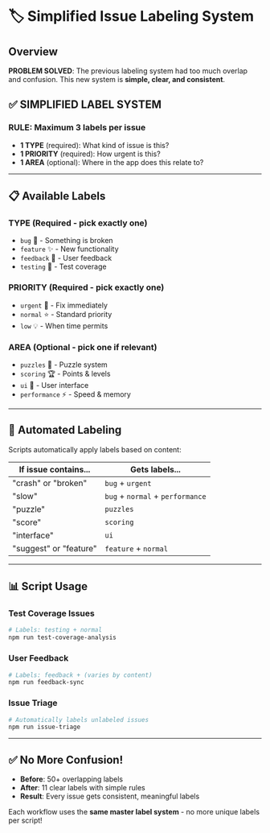 # 🏷️ Simplified Issue Labeling System

## Overview

**PROBLEM SOLVED**: The previous labeling system had too much overlap and confusion. This new system is **simple, clear, and consistent**.

## ✅ **SIMPLIFIED LABEL SYSTEM**

### **RULE: Maximum 3 labels per issue**
- **1 TYPE** (required): What kind of issue is this?
- **1 PRIORITY** (required): How urgent is this?
- **1 AREA** (optional): Where in the app does this relate to?

---

## **📋 Available Labels**

### **TYPE** (Required - pick exactly one)
- `bug` 🐛 - Something is broken
- `feature` ✨ - New functionality
- `feedback` 💬 - User feedback
- `testing` 🧪 - Test coverage

### **PRIORITY** (Required - pick exactly one)
- `urgent` 🚨 - Fix immediately
- `normal` ⭐ - Standard priority
- `low` 💡 - When time permits

### **AREA** (Optional - pick one if relevant)
- `puzzles` 🧩 - Puzzle system
- `scoring` 🏆 - Points & levels
- `ui` 🎨 - User interface
- `performance` ⚡ - Speed & memory

---

## **🔄 Automated Labeling**

Scripts automatically apply labels based on content:

| **If issue contains...** | **Gets labels...** |
|---|---|
| "crash" or "broken" | `bug` + `urgent` |
| "slow" | `bug` + `normal` + `performance` |
| "puzzle" | `puzzles` |
| "score" | `scoring` |
| "interface" | `ui` |
| "suggest" or "feature" | `feature` + `normal` |

---

## **📊 Script Usage**

### **Test Coverage Issues**
```bash
# Labels: testing + normal
npm run test-coverage-analysis
```

### **User Feedback**
```bash
# Labels: feedback + (varies by content)
npm run feedback-sync
```

### **Issue Triage**
```bash
# Automatically labels unlabeled issues
npm run issue-triage
```

---

## **✅ No More Confusion!**

- **Before**: 50+ overlapping labels
- **After**: 11 clear labels with simple rules
- **Result**: Every issue gets consistent, meaningful labels

Each workflow uses the **same master label system** - no more unique labels per script!